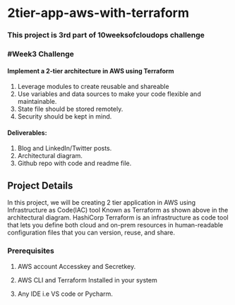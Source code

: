 # 2tier-app-aws-with-terraform
### This project is 3rd part of 10weeksofcloudops challenge

### #Week3 Challenge
#### Implement a 2-tier architecture in AWS using Terraform
1. Leverage modules to create reusable and shareable
2. Use variables and data sources to make your code flexible and maintainable.
3. State file should be stored remotely.
4. Security should be kept in mind.
#### Deliverables:
1. Blog and LinkedIn/Twitter posts.
2. Architectural diagram.
3. Github repo with code and readme file.
## Project Details

In this project, we will be creating 2 tier application in AWS using Infrastructure as Code(IAC) tool Known as Terraform as shown above in the architectural diagram. HashiCorp Terraform is an infrastructure as code tool that lets you define both cloud and on-prem resources in human-readable configuration files that you can version, reuse, and share.

### Prerequisites

1. AWS account Accesskey and Secretkey.

2. AWS CLI and Terraform Installed in your system

3. Any IDE i.e VS code or Pycharm.



